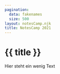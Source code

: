 ```yaml
---
pagination:
  data: fakenames
  size: 500
layout: notesCamp.njk
title: NotesCamp 2021
---
```

# {{ title }} #

Hier steht ein wenig Text
